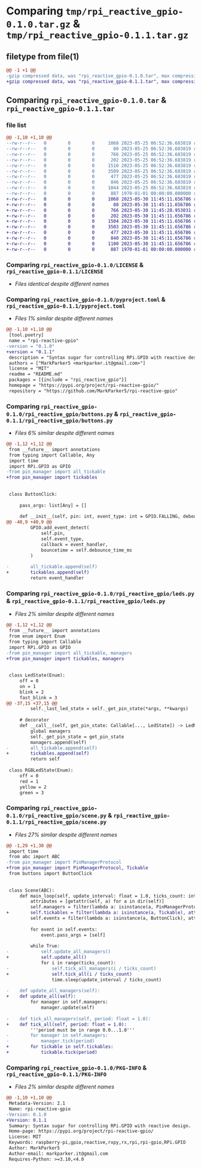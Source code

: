 # Comparing `tmp/rpi_reactive_gpio-0.1.0.tar.gz` & `tmp/rpi_reactive_gpio-0.1.1.tar.gz`

## filetype from file(1)

```diff
@@ -1 +1 @@
-gzip compressed data, was "rpi_reactive_gpio-0.1.0.tar", max compression
+gzip compressed data, was "rpi_reactive_gpio-0.1.1.tar", max compression
```

## Comparing `rpi_reactive_gpio-0.1.0.tar` & `rpi_reactive_gpio-0.1.1.tar`

### file list

```diff
@@ -1,10 +1,10 @@
--rw-r--r--   0        0        0     1068 2023-05-25 06:52:36.683819 rpi_reactive_gpio-0.1.0/LICENSE
--rw-r--r--   0        0        0       80 2023-05-25 06:52:36.683819 rpi_reactive_gpio-0.1.0/README.md
--rw-r--r--   0        0        0      766 2023-05-25 06:52:36.683819 rpi_reactive_gpio-0.1.0/pyproject.toml
--rw-r--r--   0        0        0      202 2023-05-25 06:52:36.683819 rpi_reactive_gpio-0.1.0/rpi_reactive_gpio/__init__.py
--rw-r--r--   0        0        0     1510 2023-05-25 06:52:36.683819 rpi_reactive_gpio-0.1.0/rpi_reactive_gpio/buttons.py
--rw-r--r--   0        0        0     3509 2023-05-25 06:52:36.683819 rpi_reactive_gpio-0.1.0/rpi_reactive_gpio/leds.py
--rw-r--r--   0        0        0      477 2023-05-25 06:52:36.683819 rpi_reactive_gpio-0.1.0/rpi_reactive_gpio/main.py
--rw-r--r--   0        0        0      846 2023-05-25 06:52:36.683819 rpi_reactive_gpio-0.1.0/rpi_reactive_gpio/pin_manager.py
--rw-r--r--   0        0        0     1044 2023-05-25 06:52:36.683819 rpi_reactive_gpio-0.1.0/rpi_reactive_gpio/scene.py
--rw-r--r--   0        0        0      887 1970-01-01 00:00:00.000000 rpi_reactive_gpio-0.1.0/PKG-INFO
+-rw-r--r--   0        0        0     1068 2023-05-30 11:45:11.656786 rpi_reactive_gpio-0.1.1/LICENSE
+-rw-r--r--   0        0        0       80 2023-05-30 11:45:11.656786 rpi_reactive_gpio-0.1.1/README.md
+-rw-r--r--   0        0        0      766 2023-05-30 11:45:28.953031 rpi_reactive_gpio-0.1.1/pyproject.toml
+-rw-r--r--   0        0        0      202 2023-05-30 11:45:11.656786 rpi_reactive_gpio-0.1.1/rpi_reactive_gpio/__init__.py
+-rw-r--r--   0        0        0     1504 2023-05-30 11:45:11.656786 rpi_reactive_gpio-0.1.1/rpi_reactive_gpio/buttons.py
+-rw-r--r--   0        0        0     3503 2023-05-30 11:45:11.656786 rpi_reactive_gpio-0.1.1/rpi_reactive_gpio/leds.py
+-rw-r--r--   0        0        0      477 2023-05-30 11:45:11.656786 rpi_reactive_gpio-0.1.1/rpi_reactive_gpio/main.py
+-rw-r--r--   0        0        0      840 2023-05-30 11:45:11.656786 rpi_reactive_gpio-0.1.1/rpi_reactive_gpio/pin_manager.py
+-rw-r--r--   0        0        0     1100 2023-05-30 11:45:11.656786 rpi_reactive_gpio-0.1.1/rpi_reactive_gpio/scene.py
+-rw-r--r--   0        0        0      887 1970-01-01 00:00:00.000000 rpi_reactive_gpio-0.1.1/PKG-INFO
```

### Comparing `rpi_reactive_gpio-0.1.0/LICENSE` & `rpi_reactive_gpio-0.1.1/LICENSE`

 * *Files identical despite different names*

### Comparing `rpi_reactive_gpio-0.1.0/pyproject.toml` & `rpi_reactive_gpio-0.1.1/pyproject.toml`

 * *Files 1% similar despite different names*

```diff
@@ -1,10 +1,10 @@
 [tool.poetry]
 name = "rpi-reactive-gpio"
-version = "0.1.0"
+version = "0.1.1"
 description = "Syntax sugar for controlling RPi.GPIO with reactive design."
 authors = ["MarkParker5 <markparker.it@gmail.com>"]
 license = "MIT"
 readme = "README.md"
 packages = [{include = "rpi_reactive_gpio"}]
 homepage = "https://pypi.org/project/rpi-reactive-gpio/"
 repository = "https://github.com/MarkParker5/rpi-reactive-gpio"
```

### Comparing `rpi_reactive_gpio-0.1.0/rpi_reactive_gpio/buttons.py` & `rpi_reactive_gpio-0.1.1/rpi_reactive_gpio/buttons.py`

 * *Files 6% similar despite different names*

```diff
@@ -1,12 +1,12 @@
 from __future__ import annotations
 from typing import Callable, Any
 import time
 import RPi.GPIO as GPIO
-from pin_manager import all_tickable
+from pin_manager import tickables
 
     
 class ButtonClick:
     
     pass_args: list[Any] = []
     
     def __init__(self, pin: int, event_type: int = GPIO.FALLING, debounce_time_ms: int = 50, multiple_clicks_duration_ms: int = 500) -> None:
@@ -40,9 +40,9 @@
         GPIO.add_event_detect(
             self.pin,
             self.event_type,
             callback = event_handler,
             bouncetime = self.debounce_time_ms
         )
         
-        all_tickable.append(self)
+        tickables.append(self)
         return event_handler
```

### Comparing `rpi_reactive_gpio-0.1.0/rpi_reactive_gpio/leds.py` & `rpi_reactive_gpio-0.1.1/rpi_reactive_gpio/leds.py`

 * *Files 2% similar despite different names*

```diff
@@ -1,12 +1,12 @@
 from __future__ import annotations
 from enum import Enum
 from typing import Callable
 import RPi.GPIO as GPIO
-from pin_manager import all_tickable, managers
+from pin_manager import tickables, managers
 
 
 class LedState(Enum):
     off = 0
     on = 1
     blink = 2
     fast_blink = 3
@@ -37,15 +37,15 @@
         self._last_led_state = self._get_pin_state(*args, **kwargs)
     
     # decorator
     def __call__(self, get_pin_state: Callable[..., LedState]) -> LedManager:
         global managers
         self._get_pin_state = get_pin_state
         managers.append(self)
-        all_tickable.append(self)
+        tickables.append(self)
         return self
     
 class RGBLedState(Enum):
     off = 0
     red = 1
     yellow = 2
     green = 3
```

### Comparing `rpi_reactive_gpio-0.1.0/rpi_reactive_gpio/scene.py` & `rpi_reactive_gpio-0.1.1/rpi_reactive_gpio/scene.py`

 * *Files 27% similar despite different names*

```diff
@@ -1,29 +1,30 @@
 import time
 from abc import ABC
-from pin_manager import PinManagerProtocol
+from pin_manager import PinManagerProtocol, Tickable
 from buttons import ButtonClick
 
 
 class Scene(ABC):
     def main_loop(self, update_interval: float = 1.0, ticks_count: int = 100):
         attributes = [getattr(self, a) for a in dir(self)]
         self.managers = filter(lambda a: isinstance(a, PinManagerProtocol), attributes)
+        self.tickables = filter(lambda a: isinstance(a, Tickable), attributes)
         self.events = filter(lambda a: isinstance(a, ButtonClick), attributes)
         
         for event in self.events:
             event.pass_args = [self]
         
         while True:
-            self.update_all_managers()
+            self.update_all()
             for i in range(ticks_count):
-                self.tick_all_managers(i / ticks_count)
+                self.tick_all(i / ticks_count)
                 time.sleep(update_interval / ticks_count)
                 
-    def update_all_managers(self):
+    def update_all(self):
         for manager in self.managers:
             manager.update(self)
             
-    def tick_all_managers(self, period: float = 1.0):
+    def tick_all(self, period: float = 1.0):
         '''period must be in range 0.0...1.0'''
-        for manager in self.managers:
-            manager.tick(period)
+        for tickable in self.tickables:
+            tickable.tick(period)
```

### Comparing `rpi_reactive_gpio-0.1.0/PKG-INFO` & `rpi_reactive_gpio-0.1.1/PKG-INFO`

 * *Files 2% similar despite different names*

```diff
@@ -1,10 +1,10 @@
 Metadata-Version: 2.1
 Name: rpi-reactive-gpio
-Version: 0.1.0
+Version: 0.1.1
 Summary: Syntax sugar for controlling RPi.GPIO with reactive design.
 Home-page: https://pypi.org/project/rpi-reactive-gpio/
 License: MIT
 Keywords: raspberry-pi,gpio,reactive,rxpy,rx,rpi,rpi-gpio,RPi.GPIO
 Author: MarkParker5
 Author-email: markparker.it@gmail.com
 Requires-Python: >=3.10,<4.0
```

